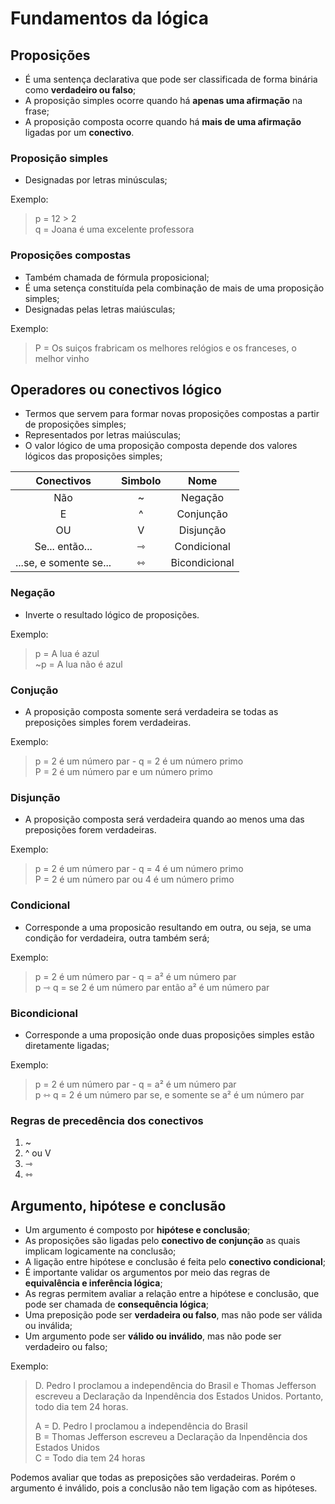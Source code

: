 # Fundamentos da lógica

## Proposições

* É uma sentença declarativa que pode ser classificada de forma binária como **verdadeiro ou falso**;
* A proposição simples ocorre quando há **apenas uma afirmação** na frase;
* A proposição composta ocorre quando há **mais de uma afirmação** ligadas por um **conectivo**.

### Proposição simples

* Designadas por letras minúsculas;

Exemplo:
> p = 12 > 2  
> q = Joana é uma excelente professora

### Proposições compostas

* Também chamada de fórmula proposicional;
* É uma setença constituída pela combinação de mais de uma proposição simples;
* Designadas pelas letras maiúsculas;

Exemplo:
> P = Os suiços frabricam os melhores relógios e os franceses, o melhor vinho

## Operadores ou conectivos lógico

* Termos que servem para formar novas proposições compostas a partir de proposições simples;
* Representados por letras maiúsculas;
* O valor lógico de uma proposição composta depende dos valores lógicos das proposições simples;

| Conectivos | Simbolo | Nome |
| :--------: | :-----: | :--: |
| Não | ~ | Negação |
| E | ^ | Conjunção |
| OU | V | Disjunção |
| Se... então... | ⇾ | Condicional |
| ...se, e somente se... | ⇿ | Bicondicional |

### Negação

* Inverte o resultado lógico de proposições.

Exemplo:
> p = A lua é azul  
> ~p = A lua não é azul  

### Conjução

* A proposição composta somente será verdadeira se todas as preposições simples forem verdadeiras.

Exemplo:
> p = 2 é um número par - q = 2 é um número primo  
> P = 2 é um número par e um número primo

### Disjunção

* A proposição composta será verdadeira quando ao menos uma das preposições forem verdadeiras.

Exemplo:
> p = 2 é um número par - q = 4 é um número primo  
> P = 2 é um número par ou 4 é um número primo

### Condicional

* Corresponde a uma proposicão resultando em outra, ou seja, se uma condição for verdadeira, outra também será;

Exemplo:
> p = 2 é um número par - q = a² é um número par  
> p ⇾ q = se 2 é um número par então a² é um número par

### Bicondicional

* Corresponde a uma proposição onde duas proposições simples estão diretamente ligadas;

Exemplo:
> p = 2 é um número par - q = a² é um número par  
> p ⇿ q = 2 é um número par se, e somente se a² é um número par

### Regras de precedência dos conectivos

1. ~
2. ^ ou V
3. ⇾
4. ⇿

## Argumento, hipótese e conclusão

* Um argumento é composto por **hipótese e conclusão**;
* As proposições são ligadas pelo **conectivo de conjunção** as quais implicam logicamente na conclusão;
* A ligação entre hipótese e conclusão é feita pelo **conectivo condicional**;
* É importante validar os argumentos por meio das regras de **equivalência e inferência lógica**;
* As regras permitem avaliar a relação entre a hipótese e conclusão, que pode ser chamada de **consequência lógica**;
* Uma preposição pode ser **verdadeira ou falso**, mas não pode ser válida ou inválida;
* Um argumento pode ser **válido ou inválido**, mas não pode ser verdadeiro ou falso;

Exemplo:
> D. Pedro I proclamou a independência do Brasil e Thomas Jefferson escreveu a Declaração da Inpendência dos Estados Unidos. Portanto, todo dia tem 24 horas.  
>  
> A = D. Pedro I proclamou a independência do Brasil  
> B = Thomas Jefferson escreveu a Declaração da Inpendência dos Estados Unidos  
> C = Todo dia tem 24 horas

Podemos avaliar que todas as preposições são verdadeiras. Porém o argumento é inválido, pois a conclusão não tem ligação com as hipóteses.
